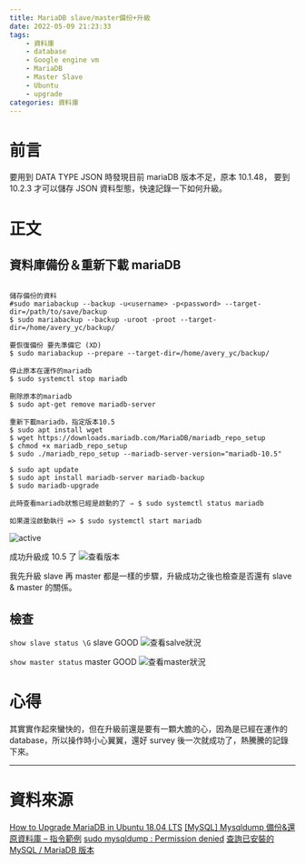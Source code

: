```yaml
---
title: MariaDB slave/master備份+升級
date: 2022-05-09 21:23:33
tags:
    - 資料庫
    - database
    - Google engine vm
    - MariaDB
    - Master Slave
    - Ubuntu
    - upgrade
categories: 資料庫
---
```


# 前言

要用到 DATA TYPE JSON 時發現目前 mariaDB 版本不足，原本 10.1.48，
要到 10.2.3 才可以儲存 JSON 資料型態，快速記錄一下如何升級。

# 正文

## 資料庫備份＆重新下載 mariaDB

```shell

儲存備份的資料
#sudo mariabackup --backup -u<username> -p<password> --target-dir=/path/to/save/backup
$ sudo mariabackup --backup -uroot -proot --target-dir=/home/avery_yc/backup/

要恢復備份 要先準備它 (XD)
$ sudo mariabackup --prepare --target-dir=/home/avery_yc/backup/

停止原本在運作的mariadb
$ sudo systemctl stop mariadb

刪除原本的mariadb
$ sudo apt-get remove mariadb-server

重新下載mariadb，指定版本10.5
$ sudo apt install wget
$ wget https://downloads.mariadb.com/MariaDB/mariadb_repo_setup
$ chmod +x mariadb_repo_setup
$ sudo ./mariadb_repo_setup --mariadb-server-version="mariadb-10.5"

$ sudo apt update
$ sudo apt install mariadb-server mariadb-backup
$ sudo mariadb-upgrade

此時查看mariadb狀態已經是啟動的了 ⇒ $ sudo systemctl status mariadb

如果還沒啟動執行 => $ sudo systemctl start mariadb
```

![active](1.png)

成功升級成 10.5 了
![查看版本](2.png)

我先升級 slave 再 master
都是一樣的步驟，升級成功之後也檢查是否還有 slave & master 的關係。

## 檢查

`show slave status \G`
slave GOOD
![查看salve狀況](3.png)

`show master status`
master GOOD
![查看master狀況](4.png)

# 心得

其實實作起來蠻快的，但在升級前還是要有一顆大膽的心，因為是已經在運作的 database，所以操作時小心翼翼，還好 survey 後一次就成功了，熱騰騰的記錄下來。

---

# 資料來源

[How to Upgrade MariaDB in Ubuntu 18.04 LTS](https://www.liquidweb.com/kb/upgrade-mariadb-ubuntu-18-04/)
[[MySQL] Mysqldump 備份&還原資料庫 – 指令範例](https://code.yidas.com/mysqldump/)
[sudo mysqldump : Permission denied](https://askubuntu.com/questions/378339/sudo-mysqldump-permission-denied)
[查詢已安裝的 MySQL / MariaDB 版本](https://www.ltsplus.com/mysql/check-mysql-version)
